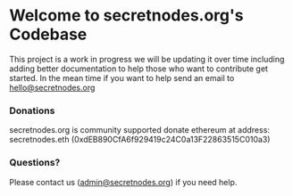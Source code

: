 # Welcome to secretnodes.org's Codebase
This project is a work in progress we will be updating it over time including adding better documentation to help those who want to contribute get started. In the mean time if you want to help send an email to hello@secretnodes.org

### Donations
secretnodes.org is community supported donate ethereum at address: secretnodes.eth (0xdEB890CfA6f929419c24C0a13F22863515C010a3)

### Questions?
Please contact us (admin@secretnodes.org) if you need help.
